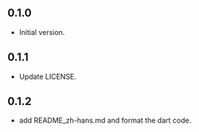 ## 0.1.0

- Initial version.

## 0.1.1

- Update LICENSE.

## 0.1.2
- add README_zh-hans.md and format the dart code.